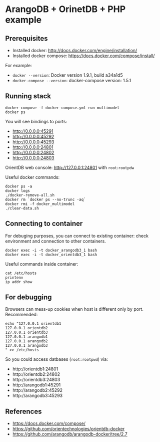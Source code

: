 ArangoDB + OrinetDB + PHP example
=================================

Prerequisites
-------------

* Installed docker: http://docs.docker.com/engine/installation/
* Installed docker compose: https://docs.docker.com/compose/install/

For example:

* `docker --version`: Docker version 1.9.1, build a34a1d5
* `docker-compose --version`: docker-compose version: 1.5.1

Running stack
-------------

```
docker-compose -f docker-compose.yml run multimodel
docker ps
```

You will see bindings to ports:

* http://0.0.0.0:45291
* http://0.0.0.0:45292
* http://0.0.0.0:45293
* http://0.0.0.0:24801
* http://0.0.0.0:24802
* http://0.0.0.0:24803

OrientDB web console: http://127.0.0.1:24801 with `root`:`rootpdw`

Useful docker commands:

```
docker ps -a
docker logs
./docker-remove-all.sh
docker rm `docker ps --no-trunc -aq`
docker rmi -f docker_multimodel
./clear-data.sh
```

Connecting to container
-----------------------

For debuging purposes, you can connect to existing container:
check environment and connection to other containers.

```
docker exec -i -t docker_arangodb3_1 bash
docker exec -i -t docker_orientdb3_1 bash
```

Useful commands inside container:

```
cat /etc/hosts
printenv
ip addr show

```

For debugging
-------------

Browsers can mess-up cookies when host is different only by port.
Recommended:
```
echo "127.0.0.1 orientdb1
127.0.0.1 orientdb2
127.0.0.1 orientdb3
127.0.0.1 arangodb1
127.0.0.1 arangodb2
127.0.0.1 arangodb3
" >> /etc/hosts
```

So you could access datbases (`root:rootpwd`) via:

* http://orientdb1:24801
* http://orientdb2:24802
* http://orientdb3:24803
* http://arangodb1:45291
* http://arangodb2:45292
* http://arangodb3:45293

References
----------

* https://docs.docker.com/compose/
* https://github.com/orientechnologies/orientdb-docker
* https://github.com/arangodb/arangodb-docker/tree/2.7
